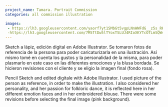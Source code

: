 ```yaml
---
project_name: Tamara. Portrait Commission
categories: all commission illustration

images:
 - https://lh3.googleusercontent.com/yaorf7yt1SMbGt5vgpLNnWWFdG__z5s_RKpCrXIjFkT8ZuzOCIaeUVnufHoN1vDSroUT-b_aFuuj3usa11BuNqUnYFXYKAnoO2mn2DnWW1W5EKnmWUhFeDQa96QD3ChyAp4PMnpGN3HbexgUyBcFt34dj7w0kUCBZNQSsNE2vkT1emvWQ8vYHn1qHJKaLEFDN6xclg4REtk3kji_cGkYVjH4ltj67GksnXW4lpZ0mXAiA2QYUuJWEsHbHQ-U8BxIPRfGHZuVdLW_FOxdxH9Pm3VNve6WZxJC-sELYq5RGtrHxtaYzL9Fvj1plT3GIFMbhfQFlOlqvDfrtjDlclMcnwoP-70KRI0XqaGfdlu24150iW0xW-c_9pGdxOl32kzjBAzjdNBo6OjrIJc5-Nm0Ud3q1IO-gNLJwKw9Uy2UxzxBhYASEwlixcIB-8Gj0ynJyzbJBKNtpNqncL-NFtN7RJNSOYLTkAny78K8XI6d66UrfmtLZc9Xr_3_GzRc6a0AttuHqR9oHx2piwSjVV8X_PRWA82AucMnuTF_FVOF4iChxxrdIAPJf3tGL3gmBJSyrJI1IYt1uUctd6TRb9Or_lUPU98PBdZy-inl0D-1nvJvLJI6Ea0zR8y62DVEjxdpUSAkvfg56dHbkVbarAVBgb50lpAZFQ1UuINhkkU59FMReA6VxVN0uTaUQrsSOE8=w1498-h969-no?authuser=0
 -https://lh3.googleusercontent.com/7M5TtDw5lTYoxTSLUJ4RIoXKYTcOTLmSQWvVFEHlOMbvRuFq3J7r0Fcyl34HniRZwST5FtLRk940gXlmSxzXqiwSmrp3DE9UfNdrmEMaQqZDmrdmF_AKTLFidB20EzuGej8XTrf3Q0tpgJk9-Fo19kvF-hG-IG1fTiG_GEAREJO93YWhkDLHtRs9ZYzT6-6liht1q3r9KsZ5clvvx5aD9xr9eb7nBLR-WH04VzmvgN3mGSIuzbSyx0GI79X2wtyuqRlTbhtwPnAmPUsf-0ucnPc-i55IDdStocsrB_i12NNEzE4V-xMFfdRm2B_pI51_gouvnbKqx2FlhVe_086coD_hMYa3NE4ugk2sdZVHqSABoYDTmBdWk_AVTNV7r_h4ag4asNBFE2CSIX92sA5dQr0zTLk7HdnVw8oa1jL05KkVMxvWNtn0TP2v3wXmBn72LgGTrvwnWMj0wEU5zGFXBSnBvZP_W5NV6PuplVH-Il2YusJfdmZu3FLav-qHhvK_qNKm5-bvfi0kSSaoyl2Py9DKQvyPQMo9nz6_GVb7VtXiyzp1I1JyavCYtLwVVrxAVoiae1GTmPS4We7mMA_uMAAA0ldg4IrtVbQ06-h2L9rzYA9hK_b0FBego9_e7RTR8NjypSkeVz18Poi6ZJUay9xrjbKl43T8cXCPcq7XIOJ-BqGsHm865nNQlyhYO5s=w727-h969-no?authuser=0
---
```

Sketch a lápiz, edición digital en Adobe Illustrator. Se tomaron fotos de referencia de la persona para poder caricaturizarla en una ilustración. Así mismo tomé en cuenta los gustos y la personalidad de la misma, para poder plasmarlo en este caso en las diferentes emociones y la blusa bordada. Se hicieron revisiones con el cliente y se eligio la imagen final (fondo rosa).


Pencil Sketch and edited digitale with Adobe Illustrator. I used picture of the person as reference, in order to make the illustration. I also considered her personality, and her passion for folkloric dance, it is reflected here in her different emotion faces and in her embroidered blouse. There were some revisions before selecting the final image (pink background).

